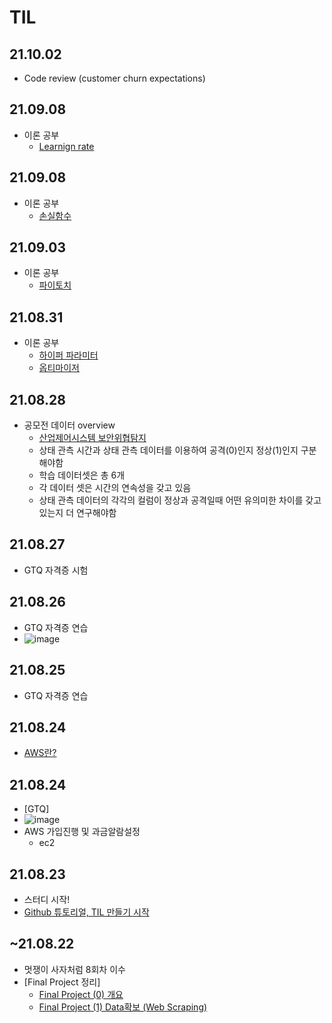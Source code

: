 # TIL

## 21.10.02
- Code review (customer churn expectations)


## 21.09.08
- 이론 공부
  - [Learnign rate](https://github.com/8maccaron8/TIL/blob/main/Today_I_learned/theory/Learning%20rate.md)

## 21.09.08
- 이론 공부
  - [손실함수](https://github.com/8maccaron8/TIL/blob/main/Today_I_learned/theory/Loss_function.md)
 
## 21.09.03
- 이론 공부
  - [파이토치](https://github.com/8maccaron8/TIL/blob/main/Today_I_learned/theory/pytorch.md)
  
## 21.08.31
- 이론 공부
  - [하이퍼 파라미터](https://github.com/8maccaron8/TIL/blob/main/Today_I_learned/theory/hyperparmeter.md)
  - [옵티마이저](https://github.com/8maccaron8/TIL/blob/main/Today_I_learned/theory/optimizer.md)

## 21.08.28
- 공모전 데이터 overview
   - [산업제어시스템 보안위협탐지](https://dacon.io/competitions/official/235757/data)
   - 상태 관측 시간과 상태 관측 데이터를 이용하여 공격(0)인지 정상(1)인지 구분해야함
   - 학습 데이터셋은 총 6개
   - 각 데이터 셋은 시간의 연속성을 갖고 있음
   - 상태 관측 데이터의 각각의 컬럼이 정상과 공격일때 어떤 유의미한 차이를 갖고 있는지 더 연구해야함

## 21.08.27
- GTQ 자격증 시험

## 21.08.26
- GTQ 자격증 연습
- ![image](https://user-images.githubusercontent.com/88295944/131136554-0ff93862-5a37-4612-9ddf-ab94af92ee7d.png)

## 21.08.25
- GTQ 자격증 연습

## 21.08.24
- [AWS란?](https://github.com/8maccaron8/TIL/blob/main/Today_I_learned/theory/AWS_study.md)

## 21.08.24
- [GTQ]
- ![image](https://user-images.githubusercontent.com/88295944/130646363-e0004a02-421d-4d1b-9bab-5914a45e6133.png)
- AWS 가입진행 및 과금알람설정
  - ec2

## 21.08.23
- 스터디 시작!
- [Github 튜토리얼, TIL 만들기 시작](https://aeda.tistory.com/8)

## ~21.08.22
- 멋쟁이 사자처럼 8회차 이수
- [Final Project 정리]
    - [Final Project (0) 개요](https://aeda.tistory.com/2)
    - [Final Project (1) Data확보 (Web Scraping)](https://aeda.tistory.com/3)
